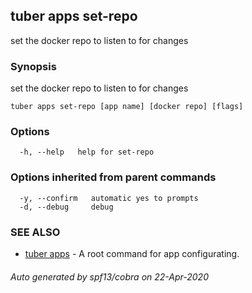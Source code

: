 ## tuber apps set-repo

set the docker repo to listen to for changes

### Synopsis

set the docker repo to listen to for changes

```
tuber apps set-repo [app name] [docker repo] [flags]
```

### Options

```
  -h, --help   help for set-repo
```

### Options inherited from parent commands

```
  -y, --confirm   automatic yes to prompts
  -d, --debug     debug
```

### SEE ALSO

* [tuber apps](tuber_apps.md)	 - A root command for app configurating.

###### Auto generated by spf13/cobra on 22-Apr-2020
